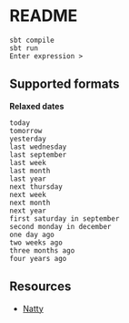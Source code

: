 # README

```
sbt compile
sbt run
Enter expression >
```

## Supported formats

**Relaxed dates**

```
today
tomorrow
yesterday
last wednesday
last september
last week
last month
last year
next thursday
next week
next month
next year
first saturday in september
second monday in december
one day ago
two weeks ago
three months ago
four years ago
```

## Resources

- [Natty](http://natty.joestelmach.com/)

